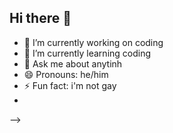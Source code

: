 ## Hi there 👋

- 🔭 I’m currently working on coding
- 🌱 I’m currently learning coding
- 💬 Ask me about anytinh
- 😄 Pronouns: he/him
- ⚡ Fun fact: i'm not gay
- 
-->
